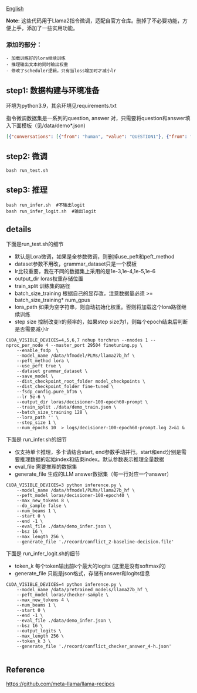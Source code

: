 [English](./README_en.md)

**Note:** 这些代码用于Llama2指令微调，适配自官方仓库。删掉了不必要功能，方便上手，添加了一些实用功能。

### 添加的部分：
    - 加载训练好的lora继续训练
    - 推理输出文本的同时输出权重
    - 修改了scheduler逻辑，只有当loss增加时才减小lr

## step1: 数据构建与环境准备
环境为python3.9，其余环境见requirements.txt

指令微调数据集是一系列的question, answer 对，只需要将question和answer填入下面模板（见/data/demo*.json)
```json
[{"conversations": [{"from": "human", "value": "QUESTION1"}, {"from": "gpt", "value": "ANSWER1"}]}]
```

## step2: 微调

```shell
bash run_test.sh
```

## step3: 推理

```shell
bash run_infer.sh  #不输出logit
bash run_infer_logit.sh  #输出logit
```

## details
下面是run_test.sh的细节
- 默认是Lora微调，如果是全参数微调，则删掉use_peft和peft_method
- dataset参数不用改，grammar_dataset只是一个模板
- lr比较重要，我在不同的数据集上采用的是1e-3,1e-4,1e-5,1e-6
- output_dir loras权重存储位置
- train_split 训练集的路径
- batch_size_training 根据自己的显存改，注意数据量必须  >= batch_size_training* num_gpus
- lora_path 如果为空字符串，则自动初始化权重。否则将加载这个lora路径继续训练
- step size 控制改变lr的频率的，如果step size为1，则每个epoch结束后判断是否需要减小lr
```shell
CUDA_VISIBLE_DEVICES=4,5,6,7 nohup torchrun --nnodes 1 --nproc_per_node 4 --master_port 29504 finetuning.py \
	--enable_fsdp  \
	--model_name /data/hfmodel/PLMs/llama27b_hf \
	--peft_method lora \
	--use_peft true \
	--dataset grammar_dataset \
	--save_model \
	--dist_checkpoint_root_folder model_checkpoints \
	--dist_checkpoint_folder fine-tuned \
	--fsdp_config.pure_bf16 \
	--lr 5e-6 \
	--output_dir loras/decisioner-100-epoch60-prompt \
	--train_split ./data/demo_train.json \
	--batch_size_training 128 \
	--lora_path '' \
	--step_size 1 \
	--num_epochs 10  > logs/decisioner-100-epoch60-prompt.log 2>&1 &

```

下面是 run_infer.sh的细节

- 仅支持单卡推理，多卡请结合start, end参数手动并行。start和end分别是需要推理数据的起始index和结束index。默认参数表示推理全量数据
- eval_file 需要推理的数据集 
- generate_file 生成的LLM answer数据集（每一行对应一个answer）
```shell
CUDA_VISIBLE_DEVICES=3 python inference.py \
	--model_name /data/hfmodel/PLMs/llama27b_hf \
	--peft_model loras/decisioner-100-epoch40 \
	--max_new_tokens 8 \
	--do_sample false \
	--num_beams 1 \
	--start 0 \
	--end -1 \
	--eval_file ./data/demo_infer.json \
	--bsz 16 \
	--max_length 256 \
	--generate_file './record/conflict_2-baseline-decision.file'
```

下面是 run_infer_logit.sh的细节

- token_k 每个token输出前k个最大的logits (这里是没有softmax的)
- generate_file 只能是json格式，存储有answer和logits信息

```shell
CUDA_VISIBLE_DEVICES=4 python inference.py \
	--model_name /data/pretrained_models/llama27b_hf \
	--peft_model loras/checker-sample \
	--max_new_tokens 4 \
	--num_beams 1 \
	--start 0 \
	--end -1 \
	--eval_file ./data/demo_infer.json \
	--bsz 16 \
	--output_logits \
	--max_length 256 \
	--token_k 3 \
	--generate_file './record/conflict_checker_answer_4-h.json'


```
## Reference

https://github.com/meta-llama/llama-recipes
